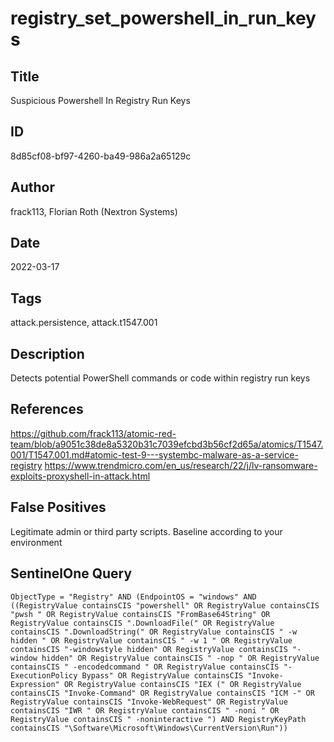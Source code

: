 # registry_set_powershell_in_run_keys

## Title
Suspicious Powershell In Registry Run Keys

## ID
8d85cf08-bf97-4260-ba49-986a2a65129c

## Author
frack113, Florian Roth (Nextron Systems)

## Date
2022-03-17

## Tags
attack.persistence, attack.t1547.001

## Description
Detects potential PowerShell commands or code within registry run keys

## References
https://github.com/frack113/atomic-red-team/blob/a9051c38de8a5320b31c7039efcbd3b56cf2d65a/atomics/T1547.001/T1547.001.md#atomic-test-9---systembc-malware-as-a-service-registry
https://www.trendmicro.com/en_us/research/22/j/lv-ransomware-exploits-proxyshell-in-attack.html

## False Positives
Legitimate admin or third party scripts. Baseline according to your environment

## SentinelOne Query
```
ObjectType = "Registry" AND (EndpointOS = "windows" AND ((RegistryValue containsCIS "powershell" OR RegistryValue containsCIS "pwsh " OR RegistryValue containsCIS "FromBase64String" OR RegistryValue containsCIS ".DownloadFile(" OR RegistryValue containsCIS ".DownloadString(" OR RegistryValue containsCIS " -w hidden " OR RegistryValue containsCIS " -w 1 " OR RegistryValue containsCIS "-windowstyle hidden" OR RegistryValue containsCIS "-window hidden" OR RegistryValue containsCIS " -nop " OR RegistryValue containsCIS " -encodedcommand " OR RegistryValue containsCIS "-ExecutionPolicy Bypass" OR RegistryValue containsCIS "Invoke-Expression" OR RegistryValue containsCIS "IEX (" OR RegistryValue containsCIS "Invoke-Command" OR RegistryValue containsCIS "ICM -" OR RegistryValue containsCIS "Invoke-WebRequest" OR RegistryValue containsCIS "IWR " OR RegistryValue containsCIS " -noni " OR RegistryValue containsCIS " -noninteractive ") AND RegistryKeyPath containsCIS "\Software\Microsoft\Windows\CurrentVersion\Run"))

```